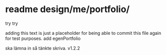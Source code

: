 # readme design/me/portfolio/
try try

adding this text is just a placeholder for being able to commit this file again for test purposes.
add egenPortfolio

ska lämna in så tänkte skriva.
v1.2.2